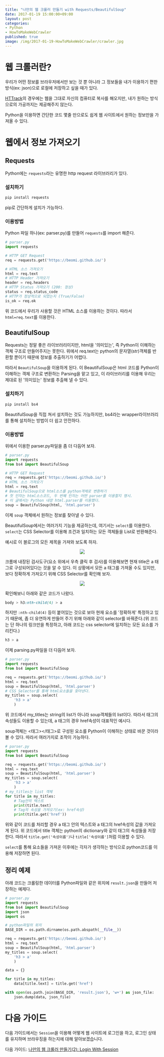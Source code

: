 ```yaml
---
title: "나만의 웹 크롤러 만들기 with Requests/BeautifulSoup"
date: 2017-01-19 15:00:00+09:00
layout: post
categories:
- Python
- HowToMakeWebCrawler
published: true
image: /img/2017-01-19-HowToMakeWebCrawler/crawler.jpg
---
```


# 웹 크롤러란?

우리가 어떤 정보를 브라우저에서만 보는 것 뿐 아니라 그 정보들을 내가 이용하기 편한 방식(ex: json)으로 로컬에 저장하고 싶을 때가 있다.

[HTTrack](https://www.httrack.com/)의 경우에는 웹을 그대로 자신의 컴퓨터로 복사를 해오지만, 내가 원하는 방식으로의 가공까지는 제공해주지 않는다.

Python을 이용하면 간단한 코드 몇줄 만으로도 쉽게 웹 사이트에서 원하는 정보만을 가져올 수 있다.

# 웹에서 정보 가져오기

## Requests

Python에는 `requests`라는 유명한 http request 라이브러리가 있다.

### 설치하기

```sh
pip install requests
```

pip로 간단하게 설치가 가능하다.

### 이용방법

Python 파일 하나(ex: parser.py)를 만들어 `requests`를 import 해준다.

```py
# parser.py
import requests

# HTTP GET Request
req = requests.get('https://beomi.github.io/')

# HTML 소스 가져오기
html = req.text
# HTTP Header 가져오기
header = req.headers
# HTTP Status 가져오기 (200: 정상)
status = req.status_code
# HTTP가 정상적으로 되었는지 (True/False)
is_ok = req.ok
```

위 코드에서 우리가 사용할 것은 HTML 소스를 이용하는 것이다. 따라서 `html=req.text`를 이용한다.

## BeautifulSoup

Requests는 정말 좋은 라이브러리이지만, html을 '의미있는', 즉 Python이 이해하는 객체 구조로 만들어주지는 못한다. 위에서 req.text는 python의 문자열(str)객체를 반환할 뿐이기 때문에 정보를 추출하기가 어렵다.

따라서 `BeautifulSoup`을 이용하게 된다. 이 BeautifulSoup은 html 코드를 Python이 이해하는 객체 구조로 변환하는 Parsing을 맡고 있고, 이 라이브러리를 이용해 우리는 제대로 된 '의미있는' 정보를 추출해 낼 수 있다.

### 설치하기

```sh
pip install bs4
```

BeautifulSoup을 직접 쳐서 설치하는 것도 가능하지만, bs4라는 wrapper라이브러리를 통해 설치하는 방법이 더 쉽고 안전하다.

### 이용방법

위에서 이용한 parser.py파일을 좀 더 다듬어 보자.

```py
# parser.py
import requests
from bs4 import BeautifulSoup

# HTTP GET Request
req = requests.get('https://beomi.github.io/')
# HTML 소스 가져오기
html = req.text
# BeautifulSoup으로 html소스를 python객체로 변환하기
# 첫 인자는 html소스코드, 두 번째 인자는 어떤 parser를 이용할지 명시.
# 이 글에서는 Python 내장 html.parser를 이용했다.
soup = BeautifulSoup(html, 'html.parser')
```

이제 `soup` 객체에서 원하는 정보를 찾아낼 수 있다.

BeautifulSoup에서는 여러가지 기능을 제공하는데, 여기서는 `select`를 이용한다. `select`는 CSS Selector를 이용해 조건과 일치하는 모든 객체들을 List로 반환해준다.

예시로 이 블로그의 모든 제목을 가져와 보도록 하자.

<p align="center">
<img src="/img/2017-01-19-HowToMakeWebCrawler/blog_page.png"/>
</p>

크롬에 내장된 검사도구(요소 위에서 우측 클릭 후 검사)를 이용해보면 현재 title은 a 태그로 구성되어있다는 것을 알 수 있다. 이 상황에서 모든 a 태그를 가져올 수도 있지만, 보다 정확하게 가져오기 위해 CSS Selector를 확인해 보자.

<p align="center">
<img src="/img/2017-01-19-HowToMakeWebCrawler/blog_css_selector.png"/>
</p>

확인해보니 아래와 같은 코드가 나왔다.

```css
body > h3:nth-child(4) > a
```

하지만 `:nth-child(4)` 등이 붙어있는 것으로 보아 현재 요소를 '정확하게' 특정하고 있기 때문에, 좀 더 유연하게 만들어 주기 위해 아래와 같이 selector를 바꿔준다.(위 코드는 단 하나의 링크만을 특정하고, 아래 코드는 css selector에 일치하는 모든 요소를 가리킨다.)

```css
h3 > a
```

이제 parsing.py파일을 더 다듬어 보자.

```py
# parser.py
import requests
from bs4 import BeautifulSoup

req = requests.get('https://beomi.github.io/')
html = req.text
soup = BeautifulSoup(html, 'html.parser')
# CSS Selector를 통해 html요소들을 찾아낸다.
my_titles = soup.select(
    'h3 > a'
    )
```

위 코드에서 my_titles는 string의 list가 아니라 soup객체들의 list이다. 따라서 태그의 속성들도 이용할 수 있는데, a 태그의 경우 href속성이 대표적인 예시다.

soup객체는 <태그></태그>로 구성된 요소를 Python이 이해하는 상태로 바꾼 것이라 볼 수 있다. 따라서 여러가지로 조작이 가능하다.

```py
# parser.py
import requests
from bs4 import BeautifulSoup

req = requests.get('https://beomi.github.io/')
html = req.text
soup = BeautifulSoup(html, 'html.parser')
my_titles = soup.select(
    'h3 > a'
    )
# my_titles는 list 객체
for title in my_titles:
    # Tag안의 텍스트
    print(title.text)
    # Tag의 속성을 가져오기(ex: href속성)
    print(title.get('href'))
```

위와 같이 코드를 처리할 경우 a 태그 안의 텍스트와 a 태그의 href속성의 값을 가져오게 된다. 위 코드에서 title 객체는 python의 dictionary와 같이 태그의 속성들을 저장한다. 따라서 `title.get('속성이름')`나 `title['속성이름']`처럼 이용할 수 있다.

`select`를 통해 요소들을 가져온 이후에는 각자가 생각하는 방식으로 python코드를 이용해 저장하면 된다.

## 정리 예제

아래 코드는 크롤링한 데이터를 Python파일와 같은 위치에 `result.json`을 만들어 저장하는 예제다.

```py
# parser.py
import requests
from bs4 import BeautifulSoup
import json
import os

# python파일의 위치
BASE_DIR = os.path.dirname(os.path.abspath(__file__))

req = requests.get('https://beomi.github.io/')
html = req.text
soup = BeautifulSoup(html, 'html.parser')
my_titles = soup.select(
    'h3 > a'
    )

data = {}

for title in my_titles:
    data[title.text] = title.get('href')

with open(os.path.join(BASE_DIR, 'result.json'), 'w+') as json_file:
    json.dump(data, json_file)
```

# 다음 가이드

다음 가이드에서는 `Session`을 이용해 어떻게 웹 사이트에 로그인을 하고, 로그인 상태를 유지하며 브라우징을 하는지에 대해 알아보겠습니다.

다음 가이드: [나만의 웹 크롤러 만들기(2): Login With Session](/python/2017/01/20/HowToMakeWebCrawler-With-Login.html)